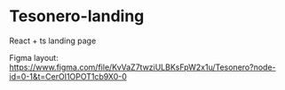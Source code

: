 # Tesonero-landing
React + ts landing page

Figma layout: https://www.figma.com/file/KvVaZ7twziULBKsFpW2x1u/Tesonero?node-id=0-1&t=CerOI1OPOT1cb9X0-0
